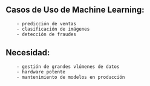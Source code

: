 



## Casos de Uso de Machine Learning:

        - predicción de ventas
        - clasificación de imágenes
        - detección de fraudes


## Necesidad:

        - gestión de grandes vlúmenes de datos
        - hardware potente
        - mantenimiento de modelos en producción

